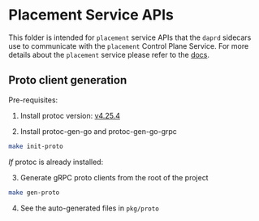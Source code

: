 # Placement Service APIs

This folder is intended for `placement` service APIs that the `daprd` sidecars use to communicate with the `placement` Control Plane Service. For more details about the `placement` service please refer to the [docs](https://docs.dapr.io/concepts/dapr-services/placement/).

## Proto client generation

Pre-requisites:
1. Install protoc version: [v4.25.4](https://github.com/protocolbuffers/protobuf/releases/tag/v4.25.4)

2. Install protoc-gen-go and protoc-gen-go-grpc

```bash
make init-proto
```

*If* protoc is already installed:

3. Generate gRPC proto clients from the root of the project

```bash
make gen-proto
```

4. See the auto-generated files in `pkg/proto`
